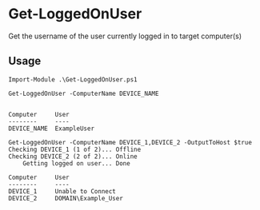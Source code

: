 # Get-LoggedOnUser
Get the username of the user currently logged in to target computer(s)

## Usage
```
Import-Module .\Get-LoggedOnUser.ps1

Get-LoggedOnUser -ComputerName DEVICE_NAME


Computer     User      
--------     ----      
DEVICE_NAME  ExampleUser
```

```
Get-LoggedOnUser -ComputerName DEVICE_1,DEVICE_2 -OutputToHost $true
Checking DEVICE_1 (1 of 2)... Offline
Checking DEVICE_2 (2 of 2)... Online
	Getting logged on user... Done

Computer     User             
--------     ----             
DEVICE_1     Unable to Connect
DEVICE_2     DOMAIN\Example_User   
```
